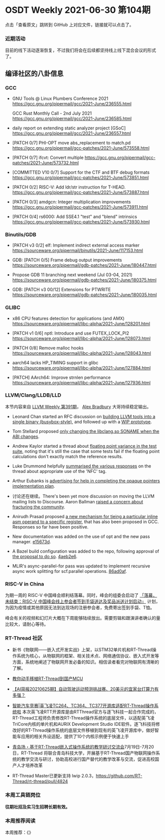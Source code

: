 # OSDT Weekly 2021-06-30 第104期

点击「查看原文」跳转到 GitHub 上对应文件，链接就可以点击了。

### 近期活动

目前的线下活动逐渐恢复，不过我们将会在后续都坚持线上线下混合会议的形式了。

## 编译社区的八卦信息

### GCC

- GNU Tools @ Linux Plumbers Conference 2021
  https://gcc.gnu.org/pipermail/gcc/2021-June/236555.html

  GCC Rust Monthly Call - 2nd July 2021
  https://gcc.gnu.org/pipermail/gcc/2021-June/236585.html

- daily report on extending static analyzer project [GSoC]
  https://gcc.gnu.org/pipermail/gcc/2021-June/236557.html

- [PATCH 0/7] PHI-OPT move abs_replacement to match.pd
  https://gcc.gnu.org/pipermail/gcc-patches/2021-June/573558.html

- [PATCH 0/7] ifcvt: Convert multiple
  https://gcc.gnu.org/pipermail/gcc-patches/2021-June/573732.html

- [COMMITTED V10 0/7] Support for the CTF and BTF debug formats
  https://gcc.gnu.org/pipermail/gcc-patches/2021-June/573851.html

- [PATCH 0/2] RISC-V: Add ldr/str instruction for T-HEAD.
  https://gcc.gnu.org/pipermail/gcc-patches/2021-June/573887.html

- [PATCH 0/3] amdgcn: Integer multiplication improvements
  https://gcc.gnu.org/pipermail/gcc-patches/2021-June/573911.html

- [PATCH 0/4] rs6000: Add SSE4.1 "test" and "blend" intrinsics
  https://gcc.gnu.org/pipermail/gcc-patches/2021-June/573930.html

### Binutils/GDB

- [PATCH v3 0/2] elf: Implement indirect external access marker
  https://sourceware.org/pipermail/binutils/2021-June/117153.html

- GDB: [PATCH 0/5] Frame debug output improvements
  https://sourceware.org/pipermail/gdb-patches/2021-June/180447.html

- Propose GDB 11 branching next weekend (Jul 03-04, 2021)
  https://sourceware.org/pipermail/gdb-patches/2021-June/180375.html

- GDB: [PATCH v3 00/12] Extensions for PTWRITE
  https://sourceware.org/pipermail/gdb-patches/2021-June/180035.html

### GLIBC

- x86 CPU features detection for applications (and AMX)
  https://sourceware.org/pipermail/libc-alpha/2021-June/128201.html

- [PATCH v1 0/6] nptl: Introduce and use FUTEX_LOCK_PI2
  https://sourceware.org/pipermail/libc-alpha/2021-June/128073.html

- [PATCH 0/8] Remove malloc hooks
  https://sourceware.org/pipermail/libc-alpha/2021-June/128043.html

- aarch64 lacks HP_TIMING support in glibc
  https://sourceware.org/pipermail/libc-alpha/2021-June/127884.html

- [PATCH] AArch64: Improve strnlen performance
  https://sourceware.org/pipermail/libc-alpha/2021-June/127936.html

### LLVM/Clang/LLDB/LLD

本节内容来自 [LLVM Weekly 第391期](http://llvmweekly.org/issue/391)，
[Alex Bradbury](https://www.linkedin.com/in/alex-bradbury/) 大哥持续稳定输出。

* Leonard Chan started an RFC discussion on [building LLVM tools into a single binary (busybox-style)](https://lists.llvm.org/pipermail/llvm-dev/2021-June/151321.html), and followed up with a [WIP
  prototype](https://lists.llvm.org/pipermail/llvm-dev/2021-June/151404.html).

* Tom Stellard proposed [only changing the libclang.so SONAME when the ABI changes](https://lists.llvm.org/pipermail/cfe-dev/2021-June/068423.html).

* Andrew Kaylor started a thread about [floating point variance in the test suite](https://lists.llvm.org/pipermail/llvm-dev/2021-June/151441.html), noting that it's still the case that some tests fail if the floating point calculations don't exactly match the reference results.

* Luke Drummond helpfully [summarised the various responses](https://lists.llvm.org/pipermail/llvm-dev/2021-June/151440.html) on the thread about appropriate use of the 'NFC' tag.

* Arthur Eubanks is [advertising for help in completing the opaque pointers implementation plan](https://lists.llvm.org/pipermail/llvm-dev/2021-June/151310.html).

* 讨论还在继续。There's been yet more discussion on moving the LLVM mailing lists to Discourse. Aaron Ballman [raised a concern about fracturing the community](https://lists.llvm.org/pipermail/llvm-dev/2021-June/151429.html).

* Anirudh Prasad proposed [a new mechanism for tieing a particular inline asm operand to a specific register](https://lists.llvm.org/pipermail/llvm-dev/2021-June/151370.html), that has also been proposed in GCC. Responses so far have been positive.

* New documentation was added on the use of opt and the new pass manager.
  [e15673d](https://reviews.llvm.org/rGe15673df2797).

* A Bazel build configuration was added to the repo, following approval of [the proposal to do so](https://github.com/llvm/llvm-www/blob/main/proposals/LP0002-BazelBuildConfiguration.md).
  [4aeb2e6](https://reviews.llvm.org/rG4aeb2e60df98).

* MLIR's async-parallel-for pass was updated to implement recursive async work splitting for scf.parallel operations.
  [86ad0af](https://reviews.llvm.org/rG86ad0af87054).

### RISC-V in China

为期一周的 RISC-V 中国峰会顺利结落幕。同时，峰会的组委会启动了 [「落幕，未结束：RISC-V 中国峰会线上参会者签到手袋送达及奖品派送计划启动」](https://mp.weixin.qq.com/s/vYuLPEn4ugrBoJGOP_Q2LA) 计划，为因为疫情或其他原因无法到达现场的注册参会者，免费寄出签到手袋、T恤。

峰会有关的视频和幻灯片大概在下周能够陆续放出。需要剪辑和跟演讲者确认的量比较大，请耐心等待。

### RT-Thread 社区

- 新书《物联网——嵌入式开发实战》上架，以STM32单片机和RT-Thread操作系统为核心，从物联网的框架、相关技术点、网络通信协议、嵌入式开发等方面，系统地阐述了物联网开发必备的知识。相信读者看完对物联网有清晰的了解。

- [教你动手移植RT-Thread到国产MCU](https://mp.weixin.qq.com/s/-_3oadFkca0az6aALDZMZQ)
- [【AI简报20210625期】自动驾驶运动预测挑战赛、20美元的宜家台灯算力有多强？](https://mp.weixin.qq.com/s/vK7ewNYIWk4zPzvsAzI2mA)

- [智能汽车竞赛|英飞凌TC264、TC364、TC377开源库适配RT-Thread操作系统啦](https://mp.weixin.qq.com/s/XBt-7mBlDo5Jl05CseOtzQ) 本次英飞凌RTT开源库是由RTThread官方与逐飞科技一起合作完成的，RT-Thread工程师负责修改RT-Thread操作系统的底层文件，以适配英飞凌TriCore内核的单片机和AURIX Development Studio IDE软件。逐飞科技将修改好的RT-Thread操作系统的底层文件移植到现有的英飞凌开源库中，做好智能车应用的相关外设适配，提供了10个内核示例便于快速上手

- [青岛场・基于RT-Thread嵌入式操作系统的教学研讨交流会](https://mp.weixin.qq.com/s/MudCrsZsBFj_Ot0gTMoj8g)7月19日-7月20日，RT-Thread 将联合青岛科技大学，开展基于RT-Thread国产物联网操作系统的教学交流与研讨，协助高校进行国产替代的教学改革与交流，促进高校国产人才培养改革

- RT-Thread Master已更新支持 lwip 2.0.3，https://github.com/RT-Thread/rt-thread/pull/4824

### 本周工具链岗位

**往期社招及实习生招聘长期有效。**

### 本周推荐阅读

本周推荐：《》
